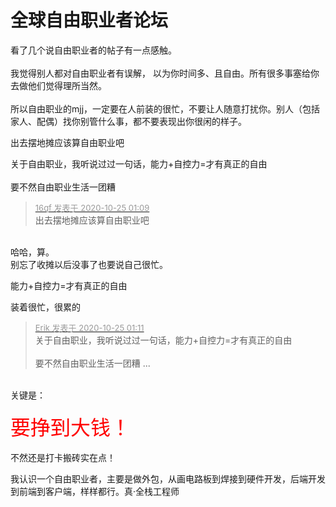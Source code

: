 # 全球自由职业者论坛


看了几个说自由职业者的帖子有一点感触。<br />
<br />
我觉得别人都对自由职业者有误解， 以为你时间多、且自由。所有很多事塞给你去做他们觉得理所当然。<br />
<br />
所以自由职业的mjj，一定要在人前装的很忙，不要让人随意打扰你。别人（包括家人、配偶）找你别管什么事，都不要表现出你很闲的样子。

出去摆地摊应该算自由职业吧<img src="static/image/smiley/default/lol.gif" smilieid="12" border="0" alt="" />

关于自由职业，我听说过过一句话，能力+自控力=才有真正的自由<br />
<br />
要不然自由职业生活一团糟

<div class="quote"><blockquote><font size="2"><a href="https://www.hostloc.com/forum.php?mod=redirect&amp;goto=findpost&amp;pid=9348424&amp;ptid=758159" target="_blank"><font color="#999999">16qf 发表于 2020-10-25 01:09</font></a></font><br />
出去摆地摊应该算自由职业吧</blockquote></div><br />
哈哈，算。<br />
别忘了收摊以后没事了也要说自己很忙。

能力+自控力=才有真正的自由

装着很忙，很累的

<div class="quote"><blockquote><font size="2"><a href="https://www.hostloc.com/forum.php?mod=redirect&amp;goto=findpost&amp;pid=9348426&amp;ptid=758159" target="_blank"><font color="#999999">Erik 发表于 2020-10-25 01:11</font></a></font><br />
关于自由职业，我听说过过一句话，能力+自控力=才有真正的自由<br />
<br />
要不然自由职业生活一团糟 ...</blockquote></div><br />
关键是：<br />
<br />
<font color="Red"><font size="6">要挣到大钱！</font></font><br />
<br />
不然还是打卡搬砖实在点！

我认识一个自由职业者，主要是做外包，从画电路板到焊接到硬件开发，后端开发到前端到客户端，样样都行。真·全栈工程师<img id="aimg_y03Tv" onclick="zoom(this, this.src, 0, 0, 0)" class="zoom" src="https://cdn.jsdelivr.net/gh/hishis/forum-master/public/images/patch.gif" onmouseover="img_onmouseoverfunc(this)" onload="thumbImg(this)" border="0" alt="" />

